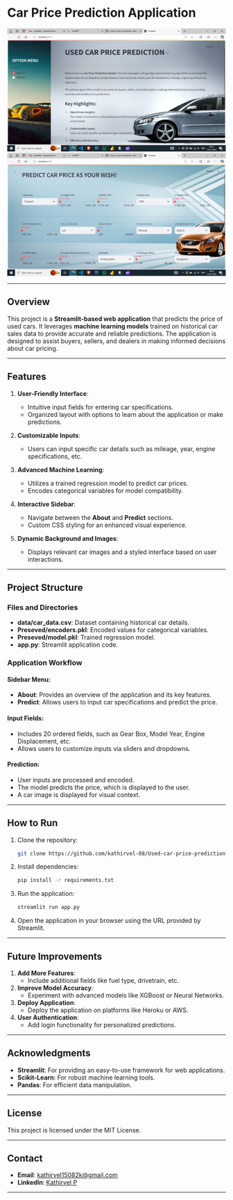 # Car Price Prediction Application

![Front Page](https://github.com/kathirvel-08/Used-car-price-prediction--ML/blob/main/front_page.png)  
![Main Page](https://github.com/kathirvel-08/Used-car-price-prediction--ML/blob/main/mainpage.png)  

---

## Overview  
This project is a **Streamlit-based web application** that predicts the price of used cars. It leverages **machine learning models** trained on historical car sales data to provide accurate and reliable predictions. The application is designed to assist buyers, sellers, and dealers in making informed decisions about car pricing.

---

## Features  

1. **User-Friendly Interface**:  
   - Intuitive input fields for entering car specifications.  
   - Organized layout with options to learn about the application or make predictions.  

2. **Customizable Inputs**:  
   - Users can input specific car details such as mileage, year, engine specifications, etc.  

3. **Advanced Machine Learning**:  
   - Utilizes a trained regression model to predict car prices.  
   - Encodes categorical variables for model compatibility.  

4. **Interactive Sidebar**:  
   - Navigate between the **About** and **Predict** sections.  
   - Custom CSS styling for an enhanced visual experience.  

5. **Dynamic Background and Images**:  
   - Displays relevant car images and a styled interface based on user interactions.  

---

## Project Structure  

### Files and Directories  
- **data/car_data.csv**: Dataset containing historical car details.  
- **Preseved/encoders.pkl**: Encoded values for categorical variables.  
- **Preseved/model.pkl**: Trained regression model.  
- **app.py**: Streamlit application code.  

### Application Workflow  

#### Sidebar Menu:  
- **About**: Provides an overview of the application and its key features.  
- **Predict**: Allows users to input car specifications and predict the price.  

#### Input Fields:  
- Includes 20 ordered fields, such as Gear Box, Model Year, Engine Displacement, etc.  
- Allows users to customize inputs via sliders and dropdowns.  

#### Prediction:  
- User inputs are processed and encoded.  
- The model predicts the price, which is displayed to the user.  
- A car image is displayed for visual context.  

---

## How to Run  

1. Clone the repository:  
   ```bash  
   git clone https://github.com/kathirvel-08/Used-car-price-prediction--ML.git  
   ```  
2. Install dependencies:  
   ```bash  
   pip install -r requirements.txt  
   ```  
3. Run the application:  
   ```bash  
   streamlit run app.py  
   ```  
4. Open the application in your browser using the URL provided by Streamlit.  

---

## Future Improvements  

1. **Add More Features**:  
   - Include additional fields like fuel type, drivetrain, etc.  
2. **Improve Model Accuracy**:  
   - Experiment with advanced models like XGBoost or Neural Networks.  
3. **Deploy Application**:  
   - Deploy the application on platforms like Heroku or AWS.  
4. **User Authentication**:  
   - Add login functionality for personalized predictions.  

---

## Acknowledgments  

- **Streamlit**: For providing an easy-to-use framework for web applications.  
- **Scikit-Learn**: For robust machine learning tools.  
- **Pandas**: For efficient data manipulation.  

---

## License  

This project is licensed under the MIT License.  

---

## Contact  

- **Email**: [kathirvel15082k@gmail.com](mailto:kathirvel15082k@gmail.com)  
- **LinkedIn**: [Kathirvel P](https://www.linkedin.com/in/kathirvel-p-4089a7296?utm_source=share&utm_campaign=share_via&utm_content=profile&utm_medium=android_app)  

---

